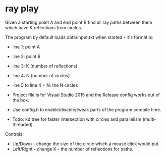 ray play
=======

Given a starting point A and end point B find all ray paths between them which have K reflections from circles.




The program by default loads data/input.txt when started - it's format is:

- line 1: point A
- line 2: point B
- line 3: K (number of reflections)
- line 4: N (number of circles)
- line 5 to line 4 + N: the N circles

- Project file is for Visual Studio 2015 and the Release config works out of the box.
- Use config.h to enable/disable/tweak parts of the program compile time.
- Todo: kd tree for faster intersection with circles and parallelism (multi-threaded)

Controls:

- Up/Down - change the size of the circle which a mouse click would put.
- Left/Right - change K - the number of reflections for paths.


